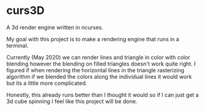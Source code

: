 # curs3D
A 3d render engine written in ncurses.

My goal with this project is to make a rendering engine that runs in a terminal.

Currently (May 2020) we can render lines and triangle in color with color blending however the blending on filled triangles doesn't work quite right. I figured if when rendering the horizontal lines in the triangle rasterizing algorithm if we blended the colors along the individual lines it would work but its a little more complicated.

Honestly, this already runs better than I thought it would so if I can just get a 3d cube spinning I feel like this project will be done.
